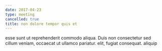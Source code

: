 ```yaml
---
date: 2017-04-23
type: meeting
cancelled: true
title: non dolore tempor quis et
---
```

esse sunt ut reprehenderit commodo aliqua. Duis non consectetur sed cillum veniam, occaecat ut ullamco pariatur. elit, fugiat consequat. aliquip